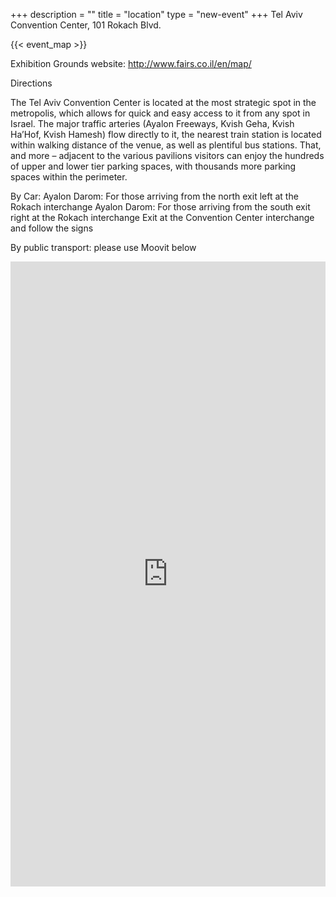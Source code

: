+++
description = ""
title = "location"
type = "new-event"
+++
Tel Aviv Convention Center, 101 Rokach Blvd.

{{< event_map >}}

Exhibition Grounds website:
http://www.fairs.co.il/en/map/


<p> </p>

<p>Directions</p>
<p> The Tel Aviv Convention Center is located at the most strategic spot in the metropolis, which allows for quick and easy access to it from any spot in Israel. The major traffic arteries (Ayalon Freeways, Kvish Geha, Kvish Ha’Hof, Kvish Hamesh) flow directly to it, the nearest train station is located within walking distance of the venue, as well as plentiful bus stations.
That, and more – adjacent to the various pavilions visitors can enjoy the hundreds of upper and lower tier parking spaces, with thousands more parking spaces within the perimeter.
</p>

By Car:
Ayalon Darom: For those arriving from the north exit left at the Rokach interchange
Ayalon Darom: For those arriving from the south exit right at the Rokach interchange
Exit at the Convention Center interchange and follow the signs

By public transport: please use Moovit below

<div style="width:100%; text-align:left;" ><iframe  src="https://web.moovitapp.com/tripplan?to='מרכז הירידים תל אביב'" frameborder="0" height="1000" width="100%" vspace="0" hspace="0" marginheight="5" marginwidth="5" scrolling="auto" allowtransparency="true"></iframe></div>